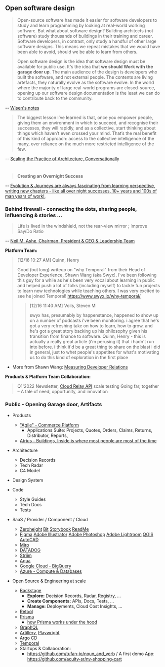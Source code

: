 ## Open software design

> Open-source software has made it easier for software developers to study and learn programming by looking at real-world working software. But what about software design? Building architects (not software) study thousands of buildings in their training and career. Software developers, in contrast, only study a handful of other large software designs. This means we repeat mistakes that we would have been able to avoid, should we be able to learn from others.
>
> Open software design is the idea that software design must be available for public use. It's the idea that **we should Work with the garage door up**. The main audience of the design is developers who built the software, and not external people. The contents are living artefacts, they naturally evolve as the software evolve. In the world where the majority of large real-world programs are closed-source, opening up our software design documentation is the least we can do to contribute back to the community.

-- [Wisen's notes](https://notes.ceilfors.com/%C2%A7What's_top_of_mind.html)

> The biggest lesson I’ve learned is that, once you empower people, giving them an environment in which to succeed, and recognise their successes, they will rapidly, and as a collective, start thinking about things which haven’t even crossed your mind. That’s the real benefit of this kind of approach: access to the collective intelligence of the many, over reliance on the much more restricted intelligence of the few.

-- [Scaling the Practice of Architecture, Conversationally](https://martinfowler.com/articles/scaling-architecture-conversationally.html#HowThisTypicallyWorksInPractice)

#

> **Creating an Overnight Success**

-- [Evolution & Journeys are always fascinating from learning perspective, writing new chapters - like all over night successes, 10+ years and 100s of man years of work!](https://github.com/ankumar/Open-software-design/wiki),

### Behind firewall - connecting the dots, sharing people, influencing & stories ...

> Life is lived in the windshield, not the rear-view mirror ; Improve Say/Do Ratio 

-- [Neil M. Ashe, Chairman, President & CEO & Leadership Team](https://www.investors.acuitybrands.com/corporate)

**Platform Team:**

> [12/16 10:27 AM] Quinn, Henry
>
> Good (but long) writeup on "why Temporal" from their Head of Developer Experience, Shawn Wang (aka Swyx).
> I've been following this guy for a while as he's been very vocal about learning in public and helped push a lot of folks (including myself) to tackle fun projects to learn new technologies while teaching others. I was very excited to see he joined Temporal! https://www.swyx.io/why-temporal/
>
>> [12/16 11:40 AM] Voils, Steven M
>> 
>> swyx has, presumably by happenstance, happened to show up on a number of podcasts i've been monitoring.  i agree that he's got a very refreshing take on how to learn, how to grow, and he's got a great story backing up his philosophy given his transition from finance to software. Quinn, Henry - this is actually a really great article (i'm perusing it) that i hadn't run into before.  i think it'd be a great thing to share on the blast i did in general, just to whet people's appetites for what's motivating us to do this kind of exploration in the first place

- More from Shawn Wang: [Measuring Developer Relations](https://www.swyx.io/measuring-devrel/)

**Products & Platform Team Collaboration:**

> Q1'2022 Newsletter,  [Cloud Relay API](https://github.com/DistechControls/CloudRelay) scale testing Going far, together – A tale of need, opportunity, and innovation
> 
### Public - Opening Garage door, Artifacts
- Products
  - ["Agile" - Commerce Platform](https://agile.acuitybrandslighting.net/) 
    - Applications Suite: Projects, Quotes, Orders, Claims, Returns, Distributor, Reports, 
  - [Atrius - Buildings, Inside is where most people are most of the time](https://atrius.com/) 

- Architecture
  - Decision Records
  - Tech Radar
  - C4 Model
- Design System 
- Code 
  - Style Guides  
  - Tech Docs
  - Tests

- SaaS / Provider / Component / Cloud 
  - [Zeroheight](https://zeroheight.com/) [Bit](https://bit.dev/) [Storybook](https://storybook.js.org/) [ReadMe](https://readme.com/) 
  - [Figma](https://www.figma.com/) [Adobe Illustrator](https://creativecloud.adobe.com/) [Adobe Photoshop](https://creativecloud.adobe.com/) [Adobe Lightroom](https://creativecloud.adobe.com/) [QGIS](https://www.qgis.org/en/site/) [AutoCAD](https://web.autocad.com/login)
  - [Miro](https://miro.com/)
  - [DATADOG](https://www.datadoghq.com/)
  - [Striim](https://www.striim.com/)
  - [Aqua](https://www.aquasec.com/)
  - [Google Cloud - BigQuery](https://cloud.google.com/)
  - [Azure - Compute & Databases](https://azure.microsoft.com/)
 
 - Open Source & [Engineering at scale](https://www.youtube.com/watch?v=60KJz1BVTyU&t=168s)
   - [Backstage](https://github.com/backstage/backstage) 
     - **Explore:** Decision Records, Radar, Registry, ...
     - **Create Components:** APIs, Docs, Tests, ...
     - **Manage:** Deployments, Cloud Cost Insights, ...
   - [Retool](https://retool.com/)
   - [Prisma](https://github.com/prisma) 
     - [how Prisma works under the hood](https://twitter.com/nikolasburk/status/1476844880219488257)
   - [GraphQL](https://graphql.org/) 
   - [Artillery](https://github.com/artilleryio), [Playwright](https://github.com/microsoft/playwright)
   - [Argo CD](https://github.com/argoproj/argo-cd/)
   - [Temporal](https://github.com/temporalio/temporal)
   - Startups & Collaboration:
     - https://github.com/tufan-io/noun_and_verb / A first demo App: https://github.com/acuity-sr/nv-shopping-cart
   
 

